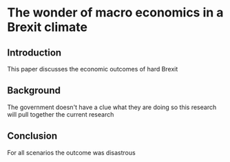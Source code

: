 # The wonder of macro economics in a Brexit climate

## Introduction

This paper discusses the economic outcomes of hard Brexit

## Background

The government doesn't have a clue what they are doing so this research will pull together the current research

## Conclusion

For all scenarios the outcome was disastrous

